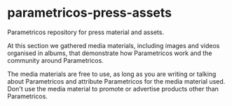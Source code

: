 # parametricos-press-assets
Parametricos repository for press material and assets. 

At this section we gathered media materials, including images and videos organised in albums, that demonstrate how Parametricos work and the community around Parametricos.

The media materials are free to use, as long as you are writing or talking about Parametricos and attribute Parametricos for the media material used. Don't use the media material to promote or advertise products other than Parametricos.  
